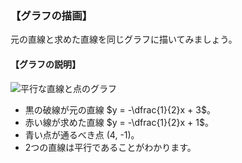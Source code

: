 ### 【グラフの描画】

元の直線と求めた直線を同じグラフに描いてみましょう。


#### 【グラフの説明】

![平行な直線と点のグラフ](image_folder/output_2.png)

- 黒の破線が元の直線  $y = -\dfrac{1}{2}x + 3$。
- 赤い線が求めた直線  $y = -\dfrac{1}{2}x + 1$。
- 青い点が通るべき点 (4, -1)。
- 2つの直線は平行であることがわかります。